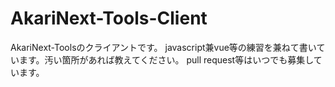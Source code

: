 # AkariNext-Tools-Client

AkariNext-Toolsのクライアントです。
javascript兼vue等の練習を兼ねて書いています。汚い箇所があれば教えてください。
pull request等はいつでも募集しています。
